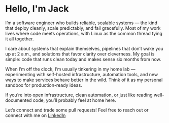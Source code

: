 # Hello, I'm Jack

I’m a software engineer who builds reliable, scalable systems — the kind that deploy cleanly, scale predictably, and fail gracefully. Most of my work lives where code meets operations, with Linux as the common thread tying it all together.

I care about systems that explain themselves, pipelines that don’t wake you up at 2 a.m., and solutions that favor clarity over cleverness. My goal is simple: code that runs clean today and makes sense six months from now.

When I’m off the clock, I’m usually tinkering in my home lab — experimenting with self-hosted infrastructure, automation tools, and new ways to make services behave better in the wild. Think of it as my personal sandbox for production-ready ideas.

If you’re into open infrastructure, clean automation, or just like reading well-documented code, you’ll probably feel at home here.

Let’s connect and trade some pull requests! Feel free to reach out or connect with me on [LinkedIn](https://www.linkedin.com/in/jack-hatton-481167216/)
